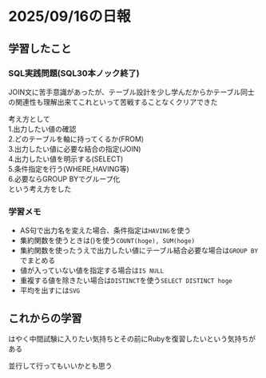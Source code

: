 # 2025/09/16の日報
## 学習したこと
### SQL実践問題(SQL30本ノック終了)

JOIN文に苦手意識があったが、テーブル設計を少し学んだからかテーブル同士の関連性も理解出来てこれといって苦戦することなくクリアできた

考え方として  
1.出力したい値の確認  
2.どのテーブルを軸に持ってくるか(FROM)  
3.出力したい値に必要な結合の指定(JOIN)  
4.出力したい値を明示する(SELECT)  
5.条件指定を行う(WHERE,HAVING等)  
6.必要ならGROUP BYでグループ化  
という考え方をした   
  
### 学習メモ
* AS句で出力名を変えた場合、条件指定は`HAVING`を使う  
* 集約関数を使うときは()を使う`COUNT(hoge), SUM(hoge)`  
* 集約関数を使ったうえで出力したい値にテーブル結合必要な場合は`GROUP BY`でまとめる  
* 値が入っていない値を指定する場合は`IS NULL`  
* 重複する値を除きたい場合は`DISTINCT`を使う`SELECT DISTINCT hoge`  
* 平均を出すには`SVG`  

## これからの学習
はやく中間試験に入りたい気持ちとその前にRubyを復習したいという気持ちがある  

並行して行ってもいいかとも思う